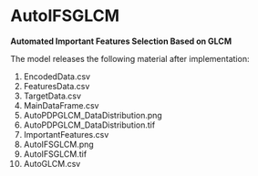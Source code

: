 # AutoIFSGLCM
**Automated Important Features Selection Based on GLCM**

The model releases the following material after implementation:

1. EncodedData.csv
2. FeaturesData.csv
3. TargetData.csv
4. MainDataFrame.csv
5. AutoPDPGLCM_DataDistribution.png
6. AutoPDPGLCM_DataDistribution.tif
7. ImportantFeatures.csv
8. AutoIFSGLCM.png
9. AutoIFSGLCM.tif
10. AutoGLCM.csv

